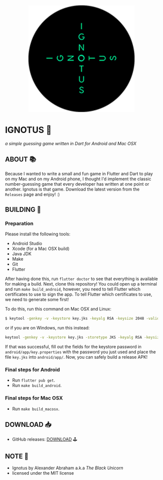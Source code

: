 <p align="center">
 <img src="https://github.com/iamtheblackunicorn/Ignotus/raw/main/android/app/src/main/res/mipmap-xxxhdpi/ic_launcher.png" width=350/>
</p>

# IGNOTUS :shushing_face:

*a simple guessing game written in Dart for Android and Mac OSX*

## ABOUT :books:

Because I wanted to write a small and fun game in Flutter and Dart to play on my Mac and on my Android phone, I thought I'd implement the classic number-guessing game that every developer has written at one point or another. Ignotus is that game. Download the latest version from the `Releases` page and enjoy! :)

## BUILDING :hammer:

### Preparation

Please install the following tools:

- Android Studio
- Xcode (for a Mac OSX build)
- Java JDK
- Make
- Git
- Flutter

After having done this, run `flutter doctor` to see that everything is available for making a build.
Next, clone this repository! You could open up a terminal and run `make build_android`, however, you need to tell Flutter which certificates to use to sign the app.
To tell Flutter which certificates to use, we need to generate some first!

To do this, run this command on Mac OSX and Linux:

```bash
$ keytool -genkey -v -keystore key.jks -keyalg RSA -keysize 2048 -validity 10000 -alias key
```
or if you are on Windows, run this instead:

```bash
keytool -genkey -v -keystore key.jks -storetype JKS -keyalg RSA -keysize 2048 -validity 10000 -alias key
```
If that was successful, fill out the fields for the keystore password in `android/app/key.properties` with the password you just used and place the file `key.jks`
into `android/app/`. Now, you can safely build a release APK!

### Final steps for Android

- Run `flutter pub get`.
- Run `make build_android`.

### Final steps for Mac OSX

- Run `make build_macosx`.

## DOWNLOAD :inbox_tray:

- GitHub releases: [DOWNLOAD](https://github.com/iamtheblackunicorn/Ignotus/releases) :joystick:

## NOTE :scroll:

- Ignotus by Alexander Abraham a.k.a *The Black Unicorn*
- licensed under the MIT license
